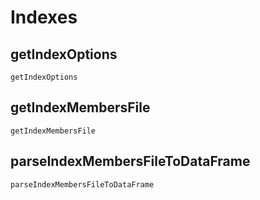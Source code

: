# Indexes

## getIndexOptions
```@docs
getIndexOptions
```

## getIndexMembersFile
```@docs
getIndexMembersFile
```

## parseIndexMembersFileToDataFrame
```@docs
parseIndexMembersFileToDataFrame
```
